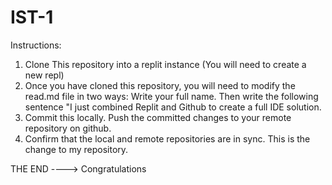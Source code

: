 # IST-1
Instructions:
1. Clone This repository into a replit instance (You will need to create a new repl)
2. Once you have cloned this repository, you will need to modify the read.md file in two ways: Write your full name. Then write the following sentence "I just combined Replit and Github to create a full IDE solution.
3. Commit this locally. Push the committed changes to your remote repository on github.
4. Confirm that the local and remote repositories are in sync.
This is the change to my repository.


THE END ----> Congratulations
